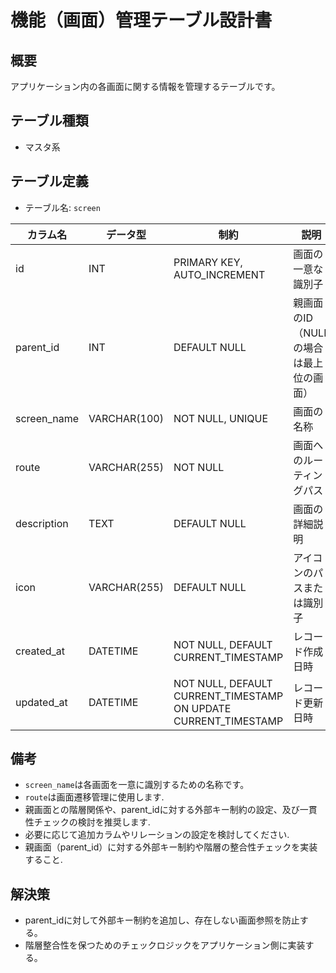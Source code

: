 # 機能（画面）管理テーブル設計書

## 概要
アプリケーション内の各画面に関する情報を管理するテーブルです。

## テーブル種類
- マスタ系

## テーブル定義
- テーブル名: `screen`

| カラム名     | データ型      | 制約                                    | 説明                                   |
|--------------|---------------|-----------------------------------------|----------------------------------------|
| id           | INT           | PRIMARY KEY, AUTO_INCREMENT             | 画面の一意な識別子                       |
| parent_id    | INT           | DEFAULT NULL                            | 親画面のID（NULLの場合は最上位の画面）    |
| screen_name  | VARCHAR(100)  | NOT NULL, UNIQUE                        | 画面の名称                             |
| route        | VARCHAR(255)  | NOT NULL                                | 画面へのルーティングパス                |
| description  | TEXT          | DEFAULT NULL                            | 画面の詳細説明                         |
| icon         | VARCHAR(255)  | DEFAULT NULL                            | アイコンのパスまたは識別子               |
| created_at   | DATETIME      | NOT NULL, DEFAULT CURRENT_TIMESTAMP     | レコード作成日時                        |
| updated_at   | DATETIME      | NOT NULL, DEFAULT CURRENT_TIMESTAMP ON UPDATE CURRENT_TIMESTAMP | レコード更新日時          |

## 備考
- `screen_name`は各画面を一意に識別するための名称です。
- `route`は画面遷移管理に使用します.
- 親画面との階層関係や、parent_idに対する外部キー制約の設定、及び一貫性チェックの検討を推奨します.
- 必要に応じて追加カラムやリレーションの設定を検討してください.
- 親画面（parent_id）に対する外部キー制約や階層の整合性チェックを実装すること.

## 解決策
- parent_idに対して外部キー制約を追加し、存在しない画面参照を防止する。
- 階層整合性を保つためのチェックロジックをアプリケーション側に実装する。
